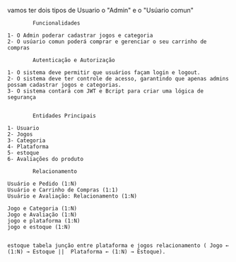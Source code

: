 vamos ter dois tipos de Usuario o "Admin" e o "Usúario comun"

            Funcionalidades

    1- O Admin poderar cadastrar jogos e categoria 
    2- O usúario comun poderá comprar e gerenciar o seu carrinho de compras  

            Autenticação e Autorização

    1- O sistema deve permitir que usuários façam login e logout.
    2- O sistema deve ter controle de acesso, garantindo que apenas admins possam cadastrar jogos e categorias.
    3- O sistema contará com JWT e Bcript para criar uma lógica de segurança


            Entidades Principais
    
    1- Usuario
    2- Jogos
    3- Categoria
    4- Plataforma
    5- estoque
    6- Avaliações do produto

            Relacionamento
    
    Usuário e Pedido (1:N)
    Usuário e Carrinho de Compras (1:1)
    Usuário e Avaliação: Relacionamento (1:N)

    Jogo e Categoria (1:N)
    Jogo e Avaliação (1:N)
    jogo e plataforma (1:N)
    jogo e estoque (1:N)


    estoque tabela junção entre plataforma e jogos relacionamento ( Jogo ← (1:N) → Estoque ||  Plataforma ← (1:N) → Estoque).